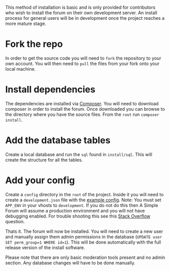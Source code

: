This method of installation is basic and is only provided for contributors who wish to install the forum on their own development server. An install process for general users will be in development once the project reaches a more mature stage.

# Fork the repo
In order to get the source code you will need to `fork` the repository to your own account. You will then need to `pull` the files from your fork onto your local machine.

# Install dependencies
The dependencies are installed via [Composer](https://getcomposer.org/). You will need to download composer in order to install the forum.
Once downloaded you can browse to the directory where you have the source files. From the `root` run `composer install`.

# Add the database tables
Create a local database and run the `sql` found in `install/sql`. This will create the structure for all the tables.

# Add your config
Create a `config` directory in the `root` of the project. Inside it you will need to create a `development.json` file with the [example config](https://github.com/cjmarkham/asimpleforum/wiki/Config-Example). Note: You must set `APP_ENV` in your vhosts to `development`. If you do not do this then A Simple Forum will assume a production environment and you will not have debugging enabled. For trouble shooting this see this [Stack Overflow](http://stackoverflow.com/questions/2378871/set-application-env-via-virtual-host-config-and-read-this-in-php) question.

Thats it. The forum will now be installed. You will need to create a new user and manually assign them admin permissions in the database (`UPDATE user SET perm_group=1 WHERE id=1`). This will be done automatically with the full release version of the install software.

Please note that there are only basic moderation tools present and no admin section. Any database changes will have to be done manually.

